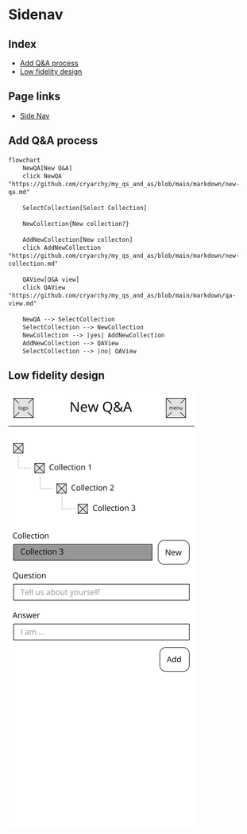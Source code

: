 # Sidenav

## Index

-   [Add Q&A process](#add-qa-process)
-   [Low fidelity design](#low-fidelity-design)

## Page links

-   [Side Nav](../markdown/sidenav.md)

## Add Q&A process

```mermaid
flowchart
    NewQA[New Q&A]
    click NewQA "https://github.com/cryarchy/my_qs_and_as/blob/main/markdown/new-qa.md"

    SelectCollection[Select Collection]

    NewCollection{New collection?}

    AddNewCollection[New collecton]
    click AddNewCollection "https://github.com/cryarchy/my_qs_and_as/blob/main/markdown/new-collection.md"

    QAView[Q&A view]
    click QAView "https://github.com/cryarchy/my_qs_and_as/blob/main/markdown/qa-view.md"

    NewQA --> SelectCollection
    SelectCollection --> NewCollection
    NewCollection --> |yes| AddNewCollection
    AddNewCollection --> QAView
    SelectCollection --> |no| QAView
```

## Low fidelity design

![New Q&A page design](../wireframes/new_qa.png)
